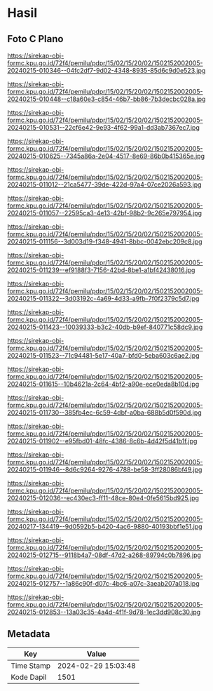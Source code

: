 # Hasil

## Foto C Plano

https://sirekap-obj-formc.kpu.go.id/72f4/pemilu/pdpr/15/02/15/20/02/1502152002005-20240215-010346--04fc2df7-9d02-4348-8935-85d6c9d0e523.jpg

https://sirekap-obj-formc.kpu.go.id/72f4/pemilu/pdpr/15/02/15/20/02/1502152002005-20240215-010448--c18a60e3-c854-46b7-bb86-7b3decbc028a.jpg

https://sirekap-obj-formc.kpu.go.id/72f4/pemilu/pdpr/15/02/15/20/02/1502152002005-20240215-010531--22cf6e42-9e93-4f62-99a1-dd3ab7367ec7.jpg

https://sirekap-obj-formc.kpu.go.id/72f4/pemilu/pdpr/15/02/15/20/02/1502152002005-20240215-010625--7345a86a-2e04-4517-8e69-86b0b415365e.jpg

https://sirekap-obj-formc.kpu.go.id/72f4/pemilu/pdpr/15/02/15/20/02/1502152002005-20240215-011012--21ca5477-39de-422d-97a4-07ce2026a593.jpg

https://sirekap-obj-formc.kpu.go.id/72f4/pemilu/pdpr/15/02/15/20/02/1502152002005-20240215-011057--22595ca3-4e13-42bf-98b2-9c265e797954.jpg

https://sirekap-obj-formc.kpu.go.id/72f4/pemilu/pdpr/15/02/15/20/02/1502152002005-20240215-011156--3d003d19-f348-4941-8bbc-0042ebc209c8.jpg

https://sirekap-obj-formc.kpu.go.id/72f4/pemilu/pdpr/15/02/15/20/02/1502152002005-20240215-011239--ef9188f3-7156-42bd-8be1-a1bf42438016.jpg

https://sirekap-obj-formc.kpu.go.id/72f4/pemilu/pdpr/15/02/15/20/02/1502152002005-20240215-011322--3d03192c-4a69-4d33-a9fb-7f0f2379c5d7.jpg

https://sirekap-obj-formc.kpu.go.id/72f4/pemilu/pdpr/15/02/15/20/02/1502152002005-20240215-011423--10039333-b3c2-40db-b9ef-840771c58dc9.jpg

https://sirekap-obj-formc.kpu.go.id/72f4/pemilu/pdpr/15/02/15/20/02/1502152002005-20240215-011523--71c94481-5e17-40a7-bfd0-5eba603c6ae2.jpg

https://sirekap-obj-formc.kpu.go.id/72f4/pemilu/pdpr/15/02/15/20/02/1502152002005-20240215-011615--10b4621a-2c64-4bf2-a90e-ece0eda8b10d.jpg

https://sirekap-obj-formc.kpu.go.id/72f4/pemilu/pdpr/15/02/15/20/02/1502152002005-20240215-011730--385fb4ec-6c59-4dbf-a0ba-688b5d0f590d.jpg

https://sirekap-obj-formc.kpu.go.id/72f4/pemilu/pdpr/15/02/15/20/02/1502152002005-20240215-011902--e95fbd01-48fc-4386-8c6b-4d42f5d41b1f.jpg

https://sirekap-obj-formc.kpu.go.id/72f4/pemilu/pdpr/15/02/15/20/02/1502152002005-20240215-011946--8d6c9264-9276-4788-be58-3ff28086bf49.jpg

https://sirekap-obj-formc.kpu.go.id/72f4/pemilu/pdpr/15/02/15/20/02/1502152002005-20240215-012036--ec430ec3-ff11-48ce-80e4-0fe5615bd925.jpg

https://sirekap-obj-formc.kpu.go.id/72f4/pemilu/pdpr/15/02/15/20/02/1502152002005-20240217-134419--9d0592b5-b420-4ac6-9880-40193bbf1e51.jpg

https://sirekap-obj-formc.kpu.go.id/72f4/pemilu/pdpr/15/02/15/20/02/1502152002005-20240215-012715--9118b4a7-08df-47d2-a268-89794c0b7896.jpg

https://sirekap-obj-formc.kpu.go.id/72f4/pemilu/pdpr/15/02/15/20/02/1502152002005-20240215-012757--1a86c90f-d07c-4bc6-a07c-3aeab207a018.jpg

https://sirekap-obj-formc.kpu.go.id/72f4/pemilu/pdpr/15/02/15/20/02/1502152002005-20240215-012853--13a03c35-4a4d-4f1f-9d78-1ec3dd908c30.jpg


## Metadata

| Key        | Value               |
| ---------- | ------------------- |
| Time Stamp | 2024-02-29 15:03:48 |
| Kode Dapil | 1501                |



